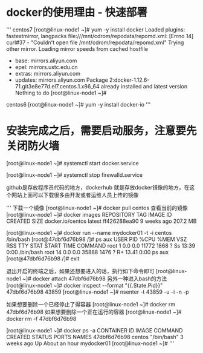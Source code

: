 # docker的使用理由 - 快速部署

'''
centos7
[root@linux-node1 ~]# yum -y install docker
Loaded plugins: fastestmirror, langpacks
file:///mnt/cdrom/repodata/repomd.xml: [Errno 14] curl#37 - "Couldn't open file /mnt/cdrom/repodata/repomd.xml"
Trying other mirror.
Loading mirror speeds from cached hostfile
 * base: mirrors.aliyun.com
 * epel: mirrors.ustc.edu.cn
 * extras: mirrors.aliyun.com
 * updates: mirrors.aliyun.com
Package 2:docker-1.12.6-71.git3e8e77d.el7.centos.1.x86_64 already installed and latest version
Nothing to do
[root@linux-node1 ~]# 

centos6
[root@linux-node1 ~]# yum -y install docker-io
'''

# 安装完成之后，需要启动服务，注意要先关闭防火墙

[root@linux-node1 ~]# systemctl start docker.service

[root@linux-node1 ~]# systemctl stop firewalld.service

github是存放程序员代码的地方，dockerhub 就是存放docker镜像的地方，在这个网站上面可以下载很多由开发或者运维人员上传的镜像

'''
下载一个镜像
[root@linux-node1 ~]# docker pull centos
查看当前的镜像
[root@linux-node1 ~]# docker images
REPOSITORY          TAG                 IMAGE ID            CREATED             SIZE
docker.io/centos    latest              ff426288ea90        9 weeks ago         207.2 MB

[root@linux-node1 ~]# docker run --name mydocker01 -t -i centos /bin/bash
[root@47dbf6d76b98 /]# ps aux
USER	PID	%CPU %MEM    VSZ   RSS  TTY   STAT  START  TIME  COMMAND
root      1  0.0  0.0    11772 1868  ?     Ss   13:39  0:00  /bin/bash
root     14  0.0  0.0    35888 1476  ?     R+   13.41  0:00  ps aux
[root@47dbf6d76b98 /]# exit

退出开启的终端之后，如果还想要进入的话，执行如下命令即可
[root@linux-node1 ~]# docker attach 47dbf6d76b98
另外一种进入bash的方法
[root@linux-node1 ~]# docker inspect --format "{{.State.Pid}}" 47dbf6d76b98
43859
[root@linux-node1 ~]# nsenter -t 43859 -u -i -n -p 

如果想要删除一个已经停止了得容器
[root@linux-node1 ~]# docker rm 47dbf6d76b98
如果想要删除一个正在运行的容器
[root@linux-node1 ~]# docker rm -f 47dbf6d76b98

[root@linux-node1 ~]# docker ps -a
CONTAINER ID        IMAGE               COMMAND             CREATED             STATUS              PORTS               NAMES
47dbf6d76b98        centos              "/bin/bash"         3 weeks ago         Up About an hour                        mydocker01
[root@linux-node1 ~]# 
'''


